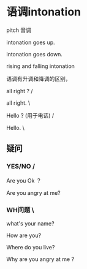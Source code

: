 # 语调intonation

pitch 音调



intonation goes up.



intonation goes down.



rising and falling intonation





语调有升调和降调的区别，

all right ?  /

all right.  \



Hello ?  (用于电话)  /

Hello.  \

## 疑问

### YES/NO    / 

Are you Ok ？   

Are you angry at me?

### WH问题  \ 

what's your name?

How are you?

Where do you live?

Why are you angry at me ?





